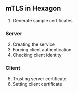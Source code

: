 
## mTLS in Hexagon

1. Generate sample certificates

### Server

2. Creating the service
3. Forcing client authentication
4. Checking client identity

### Client

5. Trusting server certificate
6. Setting client certificate
